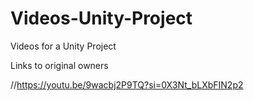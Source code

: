 # Videos-Unity-Project
Videos for a Unity Project

Links to original owners

//https://youtu.be/9wacbj2P9TQ?si=0X3Nt_bLXbFIN2p2

